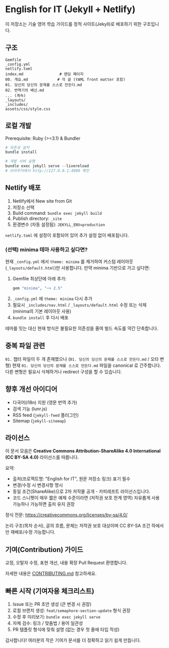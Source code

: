 # English for IT (Jekyll + Netlify)

이 저장소는 기술 영어 학습 가이드를 정적 사이트(Jekyll)로 배포하기 위한 구조입니다.

## 구조
```
Gemfile
_config.yml
netlify.toml
index.md                # 랜딩 페이지
00. 개요.md             # 각 글 (YAML front matter 포함)
01. 당신의 당신의 문제를 스스로 만든다.md
02. 번역기의 배신.md
... (계속)
_layouts/
_includes/
assets/css/style.css
```

## 로컬 개발
Prerequisite: Ruby (>=3.1) & Bundler

```powershell
# 의존성 설치
bundle install

# 개발 서버 실행
bundle exec jekyll serve --livereload
# 브라우저에서 http://127.0.0.1:4000 확인
```

## Netlify 배포
1. Netlify에서 New site from Git
2. 저장소 선택
3. Build command: `bundle exec jekyll build`
4. Publish directory: `_site`
5. 환경변수 (자동 설정됨): `JEKYLL_ENV=production`

`netlify.toml` 에 설정이 포함되어 있어 추가 설정 없이 배포됩니다.

### (선택) minima 테마 사용하고 싶다면?
현재 `_config.yml` 에서 `theme: minima` 를 제거하여 커스텀 레이아웃(`_layouts/default.html`)만 사용합니다. 만약 minima 기반으로 가고 싶다면:

1. Gemfile 최상단에 아래 추가:
	```ruby
	gem "minima", "~> 2.5"
	```
2. `_config.yml` 에 `theme: minima` 다시 추가
3. 필요시 `_includes/nav.html` / `_layouts/default.html` 수정 또는 삭제 (minima의 기본 레이아웃 사용)
4. `bundle install` 후 다시 배포

테마를 잇는 대신 현재 방식은 불필요한 의존성을 줄여 빌드 속도를 약간 단축합니다.

## 중복 파일 관련
`01.` 챕터 파일이 두 개 존재했으나 (`01. 당신의 당신의 문제를 스스로 만든다.md` / 오타 변형) 현재 `01. 당신의 당신의 문제를 스스로 만든다.md` 파일을 canonical 로 간주합니다. 다른 변형은 필요시 삭제하거나 redirect 구성을 할 수 있습니다.

## 향후 개선 아이디어
- 다국어(i18n) 지원 (영문 번역 추가)
- 검색 기능 (lunr.js)
- RSS feed (`jekyll-feed` 플러그인)
- Sitemap (`jekyll-sitemap`)

## 라이선스
이 문서 모음은 **Creative Commons Attribution-ShareAlike 4.0 International (CC BY-SA 4.0)** 라이선스를 따릅니다.

요약:
- 출처(프로젝트명: "English for IT", 원문 저장소 링크) 표기 필수
- 변경/수정 시 변경사항 명시
- 동일 조건(ShareAlike)으로 2차 저작물 공개 - 카피레프트 라이선스입니다.
- 코드 스니펫이 매우 짧은 예제 수준이라면 (저작권 보호 한계 영역) 자유롭게 사용 가능하나 가능하면 출처 유지 권장

정식 전문: https://creativecommons.org/licenses/by-sa/4.0/

논리 구조(목차 순서), 글의 흐름, 문체는 저작권 보호 대상이며 CC BY-SA 조건 하에서만 재배포/수정 가능합니다.

## 기여(Contribution) 가이드
교정, 오탈자 수정, 표현 개선, 내용 확장 Pull Request 환영합니다. 

자세한 내용은 [CONTRIBUTING.md](./CONTRIBUTING.md) 참고하세요.

## 빠른 시작 (기여자용 체크리스트)
1. Issue 또는 PR 초안 생성 (큰 변경 시 권장)
2. 로컬 브랜치 생성: `feat/semaphore-section-update` 형식 권장
3. 수정 후 미리보기: `bundle exec jekyll serve`
4. 자체 검수: 링크 / 맞춤법 / 용어 일관성
5. PR 템플릿 형식에 맞춰 설명 (없는 경우 첫 줄에 타입 작성)

감사합니다! 여러분의 작은 기여가 문서를 더 정확하고 읽기 쉽게 만듭니다.
